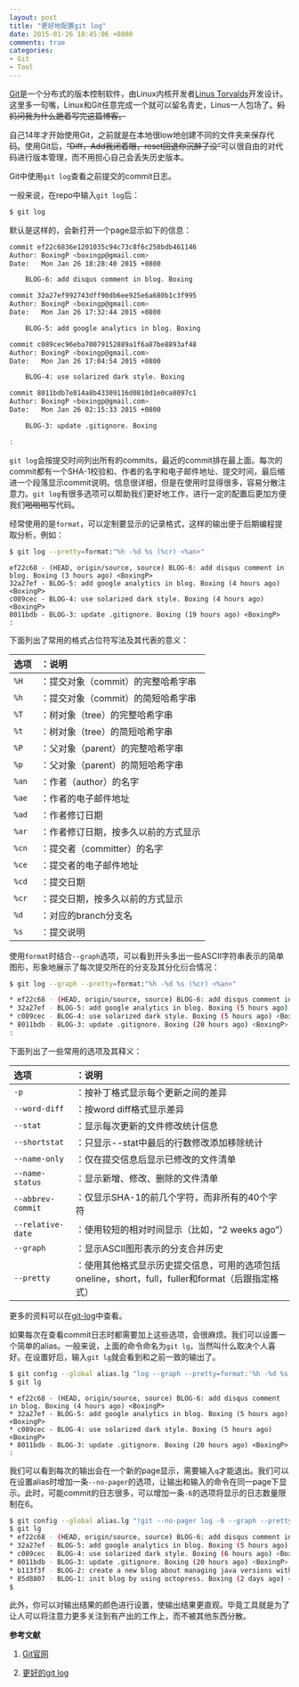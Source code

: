 ```yaml
---
layout: post
title: "更好地配置git log"
date: 2015-01-26 18:45:06 +0800
comments: true
categories:
- Git
- Tool
---
```


[Git](http://git-scm.com/)是一个分布式的版本控制软件，由Linux内核开发者[Linus Torvalds](http://en.wikipedia.org/wiki/Linus_Torvalds)开发设计。这里多一句嘴，Linux和Git任意完成一个就可以留名青史，Linus一人包场了。~~妈妈问我为什么跪着写完这篇博客。~~

自己14年才开始使用Git，之前就是在本地很low地创建不同的文件夹来保存代码。使用Git后，~~“Diff，Add我闭着眼，reset回退你沉醉了没”~~可以很自由的对代码进行版本管理，而不用担心自己会丢失历史版本。

Git中使用`git log`查看之前提交的commit日志。

<!-- more -->

一般来说，在repo中输入`git log`后：

```sh
$ git log
```

默认是这样的，会新打开一个page显示如下的信息：

```sh
commit ef22c6836e1201035c94c73c8f6c258bdb461146
Author: BoxingP <boxingp@gmail.com>
Date:   Mon Jan 26 18:28:40 2015 +0800

    BLOG-6: add disqus comment in blog. Boxing

commit 32a27ef992743dff90db6ee925e6a680b1c3f995
Author: BoxingP <boxingp@gmail.com>
Date:   Mon Jan 26 17:32:44 2015 +0800

    BLOG-5: add google analytics in blog. Boxing

commit c089cec96eba70079152889a1f6a87be8893af48
Author: BoxingP <boxingp@gmail.com>
Date:   Mon Jan 26 17:04:54 2015 +0800

    BLOG-4: use solarized dark style. Boxing

commit 8011bdb7e814a8b43309116d0810d1e0ca8097c1
Author: BoxingP <boxingp@gmail.com>
Date:   Mon Jan 26 02:15:33 2015 +0800

    BLOG-3: update .gitignore. Boxing

:
```

`git log`会按提交时间列出所有的commits，最近的commit排在最上面。每次的commit都有一个SHA-1校验和、作者的名字和电子邮件地址、提交时间，最后缩进一个段落显示commit说明。信息很详细，但是在使用时显得很多，容易分散注意力。`git log`有很多选项可以帮助我们更好地工作，进行一定的配置后更加方便我们~~啪啪啪~~写代码。

经常使用的是`format`，可以定制要显示的记录格式，这样的输出便于后期编程提取分析，例如：
```sh
$ git log --pretty=format:"%h -%d %s (%cr) <%an>"
```

```
ef22c68 - (HEAD, origin/source, source) BLOG-6: add disqus comment in blog. Boxing (3 hours ago) <BoxingP>
32a27ef - BLOG-5: add google analytics in blog. Boxing (4 hours ago) <BoxingP>
c089cec - BLOG-4: use solarized dark style. Boxing (4 hours ago) <BoxingP>
8011bdb - BLOG-3: update .gitignore. Boxing (19 hours ago) <BoxingP>
:
```
下面列出了常用的格式占位符写法及其代表的意义：

| **选项** | **：说明** |
| :- | :- |
| `%H` | ：提交对象（commit）的完整哈希字串 |
| `%h` | ：提交对象（commit）的简短哈希字串 |
| `%T` | ：树对象（tree）的完整哈希字串 |
| `%t` | ：树对象（tree）的简短哈希字串 |
| `%P` | ：父对象（parent）的完整哈希字串 |
| `%p` | ：父对象（parent）的简短哈希字串 |
| `%an` | ：作者（author）的名字 |
| `%ae` | ：作者的电子邮件地址 |
| `%ad` | ：作者修订日期 |
| `%ar` | ：作者修订日期，按多久以前的方式显示 |
| `%cn` | ：提交者（committer）的名字 |
| `%ce` | ：提交者的电子邮件地址 |
| `%cd` | ：提交日期 |
| `%cr` | ：提交日期，按多久以前的方式显示 |
| `%d` | ：对应的branch分支名 |
| `%s` | ：提交说明 |

使用`format`时结合`--graph`选项，可以看到开头多出一些ASCII字符串表示的简单图形，形象地展示了每次提交所在的分支及其分化衍合情况：

```sh
$ git log --graph --pretty=format:"%h -%d %s (%cr) <%an>"
```

```sh
* ef22c68 - (HEAD, origin/source, source) BLOG-6: add disqus comment in blog. Boxing (4 hours ago) <BoxingP>
* 32a27ef - BLOG-5: add google analytics in blog. Boxing (5 hours ago) <BoxingP>
* c089cec - BLOG-4: use solarized dark style. Boxing (5 hours ago) <BoxingP>
* 8011bdb - BLOG-3: update .gitignore. Boxing (20 hours ago) <BoxingP>
:
```
下面列出了一些常用的选项及其释义：

| **选项** | **：说明** |
| :- | :- |
| `-p` | ：按补丁格式显示每个更新之间的差异 |
| `--word-diff` | ：按word diff格式显示差异 |
| `--stat` | ：显示每次更新的文件修改统计信息 |
| `--shortstat` | ：只显示--stat中最后的行数修改添加移除统计 |
| `--name-only` | ：仅在提交信息后显示已修改的文件清单 |
| `--name-status` | ：显示新增、修改、删除的文件清单 |
| `--abbrev-commit` | ：仅显示SHA-1的前几个字符，而非所有的40个字符 |
| `--relative-date` | ：使用较短的相对时间显示（比如，“2 weeks ago”） |
| `--graph` | ：显示ASCII图形表示的分支合并历史 |
| `--pretty` | ：使用其他格式显示历史提交信息，可用的选项包括oneline，short，full，fuller和format（后跟指定格式） |

更多的资料可以在[git-log](http://git-scm.com/docs/git-log)中查看。

如果每次在查看commit日志时都需要加上这些选项，会很麻烦。我们可以设置一个简单的alias。一般来说，上面的命令命名为`git lg`，当然叫什么取决个人喜好。在设置好后，输入`git lg`就会看到和之前一致的输出了。

```sh
$ git config --global alias.lg "log --graph --pretty=format:'%h -%d %s (%cr) <%an>'"
$ git lg
```
```
* ef22c68 - (HEAD, origin/source, source) BLOG-6: add disqus comment in blog. Boxing (4 hours ago) <BoxingP>
* 32a27ef - BLOG-5: add google analytics in blog. Boxing (5 hours ago) <BoxingP>
* c089cec - BLOG-4: use solarized dark style. Boxing (5 hours ago) <BoxingP>
* 8011bdb - BLOG-3: update .gitignore. Boxing (20 hours ago) <BoxingP>
:
```
我们可以看到每次的输出会在一个新的page显示，需要输入`q`才能退出。我们可以在设置alias时增加一条`--no-pager`的选项，让输出和输入的命令在同一page下显示。此时，可能commit的日志很多，可以增加一条`-6`的选项将显示的日志数量限制在6。
```sh
$ git config --global alias.lg "!git --no-pager log -6 --graph --pretty=format:'%h -%d %s (%cr) <%an>'"
$ git lg
* ef22c68 - (HEAD, origin/source, source) BLOG-6: add disqus comment in blog. Boxing (4 hours ago) <BoxingP>
* 32a27ef - BLOG-5: add google analytics in blog. Boxing (5 hours ago) <BoxingP>
* c089cec - BLOG-4: use solarized dark style. Boxing (6 hours ago) <BoxingP>
* 8011bdb - BLOG-3: update .gitignore. Boxing (20 hours ago) <BoxingP>
* b113f3f - BLOG-2: create a new blog about managing java versions with jenv. Boxing (21 hours ago) <BoxingP>
* 85d8807 - BLOG-1: init blog by using octopress. Boxing (2 days ago) <BoxingP>%
$
```
此外，你可以对输出结果的颜色进行设置，使输出结果更直观。毕竟工具就是为了让人可以将注意力更多关注到有产出的工作上，而不被其他东西分散。

**参考文献**

1. [Git官网](http://git-scm.com/)

2. [更好的git log](http://luolei.org/better-git-log/)



